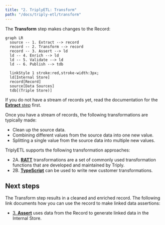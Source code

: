 ```yaml
---
title: "2. TriplyETL: Transform"
path: "/docs/triply-etl/transform"
---
```


The **Transform** step makes changes to the Record:

```mermaid
graph LR
  source -- 1. Extract --> record
  record -- 2. Transform --> record
  record -- 3. Assert --> ld
  ld -- 4. Enrich --> ld
  ld -- 5. Validate --> ld
  ld -- 6. Publish --> tdb

  linkStyle 1 stroke:red,stroke-width:3px;
  ld[Internal Store]
  record[Record]
  source[Data Sources]
  tdb[(Triple Store)]
```

If you do not have a stream of records yet, read the documentation for the [**Extract** step](/docs/triply-etl/extract) first.

Once you have a stream of records, the following transformations are typically made:
- Clean up the source data.
- Combining different values from the source data into one new value.
- Splitting a single value from the source data into multiple new values.

TriplyETL supports the following transformation approaches:

- 2A. [**RATT**](/docs/triply-etl/transform/ratt) transformations are a set of commonly used transformation functions that are developed and maintained by Triply.
- 2B. [**TypeScript**](/docs/triply-etl/transform/typescript) can be used to write new customer transformations.

## Next steps

The Transform step results in a cleaned and enriched record.  The following link documents how you can use the record to make linked data assertions:

-  [3. **Assert**](/docs/triply-etl/assert) uses data from the Record to generate linked data in the Internal Store.
